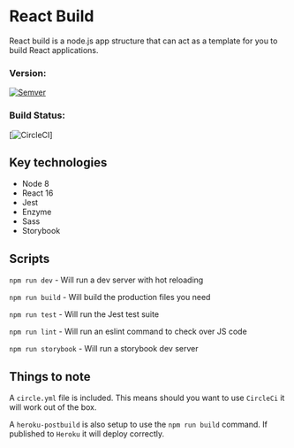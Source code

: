 # React Build

React build is a node.js app structure that can act as a template for you to build React applications.

### Version:
[![Semver](http://img.shields.io/SemVer/0.0.1.png)](http://semver.org/spec/v0.0.1.html)

### Build Status:
[![CircleCI](https://circleci.com/gh/StefanMcCready/stefans-react-build.svg?style=svg&circle-token=69924031e8be324ce4a84e19cdffb49827297850)]

## Key technologies

* Node 8
* React 16
* Jest
* Enzyme
* Sass
* Storybook

## Scripts

`npm run dev` - Will run a dev server with hot reloading

`npm run build` - Will build the production files you need

`npm run test` - Will run the Jest test suite

`npm run lint` - Will run an eslint command to check over JS code

`npm run storybook` - Will run a storybook dev server

## Things to note

A `circle.yml` file is included. This means should you want to use `CircleCi` it will work out of the box.

A `heroku-postbuild` is also setup to use the `npm run build` command. If published to `Heroku` it will deploy correctly.

